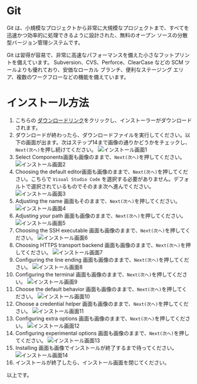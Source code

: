 # Git
Git は、小規模なプロジェクトから非常に大規模なプロジェクトまで、すべてを迅速かつ効率的に処理できるように設計された、無料のオープン ソースの分散型バージョン管理システムです。

Git は習得が容易で、非常に高速なパフォーマンスを備えた小さなフットプリントを備えています。 Subversion、CVS、Perforce、ClearCase などの SCM ツールよりも優れており、安価なローカル ブランチ、便利なステージング エリア、複数のワークフローなどの機能を備えています。


# インストール方法
1. こちらの [ダウンロードリンク](https://github.com/git-for-windows/git/releases/download/v2.37.2.windows.2/Git-2.37.2.2-64-bit.exe)をクリックし、インストーラーがダウンロードされます。
2. ダウンロードが終わったら、ダウンロードファイルを実行してください。以下の画面が出ます。次はステップ14まで画像の通りかどうかをチェックし、`Next(次へ)`を押し続けてください。
   ![インストール画面1](./images/git/ins1.png)  
3. Select Components画面も画像のままで、`Next(次へ)`を押してください。
   ![インストール画面2](./images/git/ins2.png)
4. Choosing the default editor画面も画像のままで、`Next(次へ)`を押してください。こちらで `Visual Studio Code` を選択する必要がありません。デフォルトで選択されているものでそのまま次へ進んでください。
   ![インストール画面3](./images/git/ins3.png)
5. Adjusting the name 画面もそのままで、`Next(次へ)`を押してください。
   ![インストール画面4](./images/git/ins4.png)
6. Adjusting your path 画面も画像のままで、`Next(次へ)`を押してください。
   ![インストール画面5](./images/git/ins5.png)
7. Choosing the SSH executable 画面も画像のままで、`Next(次へ)`を押してください。
   ![インストール画面6](./images/git/ins6.png)
8. Choosing HTTPS transport backend 画面も画像のままで、`Next(次へ)`を押してください。
   ![インストール画面7](./images/git/ins7.png)
9. Configuring the line ending 画面も画像のままで、`Next(次へ)`を押してください。
   ![インストール画面8](./images/git/ins8.png)
10. Configuring the terminal 画面も画像のままで、`Next(次へ)`を押してください。
   ![インストール画面9](./images/git/ins9.png)
11. Choose the default behavior 画面も画像のままで、`Next(次へ)`を押してください。
   ![インストール画面10](./images/git/ins10.png)
12. Choose a credential helper 画面も画像のままで、`Next(次へ)`を押してください。
   ![インストール画面11](./images/git/ins11.png)
13. Configuring extra options 画面も画像のままで、`Next(次へ)`を押してください。
   ![インストール画面12](./images/git/ins12.png)
14. Configuring experimental options 画面も画像のままで、`Next(次へ)`を押してください。
   ![インストール画面13](./images/git/ins13.png)
15. Installing 画面も画像でインストールが終了するまで待ってください。
   ![インストール画面14](./images/git/ins14.png)
11. インストールが終了したら、インストール画面を閉じてください。

以上です。
